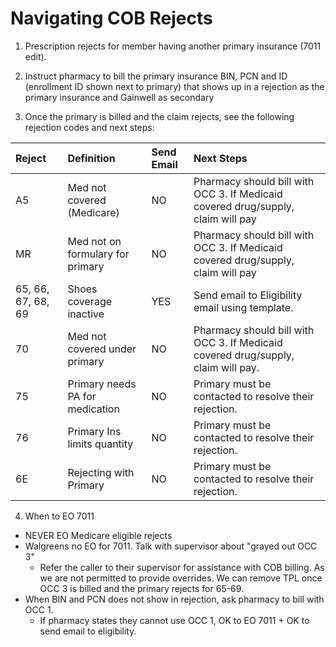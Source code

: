 # Navigating COB Rejects

1. Prescription rejects for member having another primary insurance (7011 edit). 

2. Instruct pharmacy to bill the primary insurance BIN, PCN and ID (enrollment ID shown next to primary) that shows up in a rejection as the primary insurance and Gainwell as secondary 

3. Once the primary is billed and the claim rejects, see the following rejection codes and next steps: 

| Reject | Definition | Send Email | Next Steps |
| :--- | :--- | :--- | :--- |
| A5 | Med not covered (Medicare) | NO | Pharmacy should bill with OCC 3. If Medicaid covered drug/supply, claim will pay |
| MR | Med not on formulary for primary | NO | Pharmacy should bill with OCC 3. If Medicaid covered drug/supply, claim will pay |
| 65, 66, 67, 68, 69 | Shoes coverage inactive | YES | Send email to Eligibility email using template. |
| 70 | Med not covered under primary | NO | Pharmacy should bill with OCC 3. If Medicaid covered drug/supply, claim will pay. |
| 75 | Primary needs PA for medication | NO | Primary must be contacted to resolve their rejection. |
| 76 | Primary Ins limits quantity | NO | Primary must be contacted to resolve their rejection. |
| 6E | Rejecting with Primary | NO | Primary must be contacted to resolve their rejection. |

4. When to EO 7011
- NEVER EO Medicare eligible rejects  
- Walgreens no EO for 7011. Talk with supervisor about "grayed out OCC 3" 
    - Refer the caller to their supervisor for assistance with COB billing. As we are not permitted to provide overrides. We can remove TPL once OCC 3 is billed and the primary rejects for 65-69. 
- When BIN and PCN does not show in rejection, ask pharmacy to bill with OCC 1. 
    - If pharmacy states they cannot use OCC 1, OK to EO 7011 + OK to send email to eligibility. 
